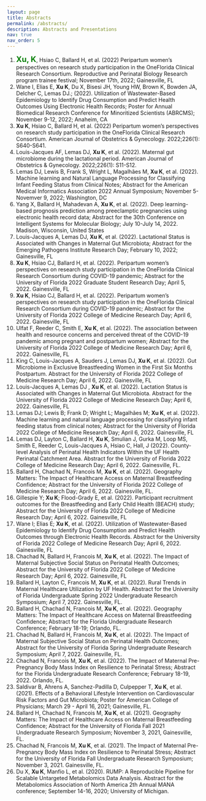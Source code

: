 ```yaml
---
layout: page
title: Abstracts
permalink: /abstracts/
description: Abstracts and Presentations
nav: true
nav_order: 5
---
```


1. <span style="color:green;font-weight:700;font-size:20px">Xu, K</span>, Hsiao C, Ballard H, et al. (2022) Peripartum women’s perspectives on research study participation in the OneFlorida Clinical Research Consortium. Reproductive and Perinatal Biology Research program trainee festival; November 17th, 2022; Gainesville, FL
2. Wane I, Elias E, **Xu K**, Du X, Bisesi JH, Young HW, Brown K, Bowden JA, Delcher C, Lemas DJ.; (2022). Utilization of Wastewater-Based Epidemiology to Identify Drug Consumption and Predict Health Outcomes Using Electronic Health Records; Poster for Annual Biomedical Research Conference for Minoritized Scientists (ABRCMS); November 9-12, 2022; Anaheim, CA
3. **Xu K**, Hsiao C, Ballard H, et al. (2022) Peripartum women’s perspectives on research study participation in the OneFlorida Clinical Research Consortium. American Journal of Obstetrics & Gynecology. 2022;226(1): S640-S641.
4. Louis-Jacques AF, Lemas DJ, **Xu K**, et al. (2022). Maternal gut microbiome during the lactational period. American Journal of Obstetrics & Gynecology. 2022;226(1): S11-S12.
5. Lemas DJ, Lewis B, Frank S, Wright L, Magalhães M, **Xu K**, et al. (2022). Machine learning and Natural Language Processing for Classifying Infant Feeding Status from Clinical Notes; Abstract for the American Medical Informatics Association 2022 Annual Symposium; November 5-Novemver 9, 2022; Washington, DC
6. Yang X, Ballard H, Mahadevan A, **Xu K**, et al. (2022). Deep learning-based prognosis prediction among preeclamptic pregnancies using electronic health record data; Abstract for the 30th Conference on Intelligent Systems for Molecular Biology; July 10-July 14, 2022. Madison, Wisconsin, United States
7. Louis-Jacques A, Lemas DJ, **Xu K**, et al. (2022). Lactational Status is Associated with Changes in Maternal Gut Microbiota; Abstract for the Emerging Pathogens Institute Research Day; February 10, 2022; Gainesville, FL
8. **Xu K**, Hsiao CJ, Ballard H, et al. (2022). Peripartum women’s perspectives on research study participation in the OneFlorida Clinical Research Consortium during COVID-19 pandemic; Abstract for the University of Florida 2022 Graduate Student Research Day; April 5, 2022. Gainesville, FL 
9. **Xu K**, Hsiao CJ, Ballard H, et al. (2022). Peripartum women’s perspectives on research study participation in the OneFlorida Clinical Research Consortium during COVID-19 pandemic; Abstract for the University of Florida 2022 College of Medicine Research Day; April 6, 2022. Gainesville, FL 
10. Ulfat F, Reeder C, Smith E, **Xu K**, et al. (2022). The association between health and resource concerns and perceived threat of the COVID-19 pandemic among pregnant and postpartum women; Abstract for the University of Florida 2022 College of Medicine Research Day; April 6, 2022. Gainesville, FL 
11. King C, Louis-Jacques A, Sauders J, Lemas DJ, **Xu K**, et al. (2022). Gut Microbiome in Exclusive Breastfeeding Women in the First Six Months Postpartum. Abstract for the University of Florida 2022 College of Medicine Research Day; April 6, 2022. Gainesville, FL 
12. Louis-Jacques A, Lemas DJ , **Xu K**, et al. (2022). Lactation Status is Associated with Changes in Maternal Gut Microbiota. Abstract for the University of Florida 2022 College of Medicine Research Day; April 6, 2022. Gainesville, FL 
13. Lemas DJ; Lewis B; Frank D; Wright L; Magalhães M; **Xu K**, et al. (2022). Machine learning and natural language processing for classifying infant feeding status from clinical notes; Abstract for the University of Florida 2022 College of Medicine Research Day; April 6, 2022. Gainesville, FL
14. Lemas DJ, Layton C, Ballard H, **Xu K**, Smulian J, Gurka M, Loop MS, Smith E, Reeder C, Louis-Jacques A, Hsiao C, Hall, J (2022). County-level Analysis of Perinatal Health Indicators Within the UF Health Perinatal Catchment Area. Abstract for the University of Florida 2022 College of Medicine Research Day; April 6, 2022. Gainesville, FL.
15. Ballard H, Chachad N, Francois M, **Xu K**, et al. (2022). Geography Matters: The Impact of Healthcare Access on Maternal Breastfeeding Confidence; Abstract for the University of Florida 2022 College of Medicine Research Day; April 6, 2022. Gainesville, FL.
16. Gillespie Y; **Xu K**; Flood-Grady E, et al. (2022). Participant recruitment outcomes for the Breastfeeding and Early Child Health (BEACH) study; Abstract for the University of Florida 2022 College of Medicine Research Day; April 6, 2022. Gainesville, FL 
17. Wane I; Elias E; **Xu K**, et al. (2022). Utilization of Wastewater-Based Epidemiology to Identify Drug Consumption and Predict Health Outcomes through Electronic Health Records. Abstract for the University of Florida 2022 College of Medicine Research Day; April 6, 2022. Gainesville, FL 
18. Chachad N, Ballard H, Francois M, **Xu K**, et al. (2022). The Impact of Maternal Subjective Social Status on Perinatal Health Outcomes; Abstract for the University of Florida 2022 College of Medicine Research Day; April 6, 2022. Gainesville, FL 
19. Ballard H, Layton C, Francois M, **Xu K**, et al. (2022). Rural Trends in Maternal Healthcare Utilization by UF Health. Abstract for the University of Florida Undergraduate Spring 2022 Undergraduate Research Symposium; April 7, 2022. Gainesville, FL.  
20. Ballard H, Chachad N, Francois M, **Xu K**, et al. (2022). Geography Matters: The Impact of Healthcare Access on Maternal Breastfeeding Confidence; Abstract for the Florida Undergraduate Research Conference; February 18-19; Orlando, FL.  
21. Chachad N, Ballard H, Francois M, **Xu K**, et al. (2022). The Impact of Maternal Subjective Social Status on Perinatal Health Outcomes; Abstract for the University of Florida Spring Undergraduate Research Symposium; April 7, 2022. Gainesville, FL.
22. Chachad N, Francois M, **Xu K**, et al. (2022). The Impact of Maternal Pre-Pregnancy Body Mass Index on Resilience to Perinatal Stress; Abstract for the Florida Undergraduate Research Conference; February 18-19, 2022. Orlando, FL.
23. Saldivar B, Ahrens A, Sanchez-Padilla D, Culpepper T, **Xu K**, et al. (2021). Effects of a Behavioral Lifestyle Intervention on Cardiovascular Risk Factors and Gut Microbiota; Poster for American College of Physicians; March 29 - April 16, 2021; Gainesville, FL.
24. Ballard H, Chachad N, Francois M, **Xu K**, et al. (2021). Geography Matters: The Impact of Healthcare Access on Maternal Breastfeeding Confidence; Abstract for the University of Florida Fall 2021 Undergraduate Research Symposium; November 3, 2021, Gainesville, FL.  
25. Chachad N, Francois M, **Xu K**, et al. (2021). The Impact of Maternal Pre-Pregnancy Body Mass Index on Resilience to Perinatal Stress; Abstract for the University of Florida Fall Undergraduate Research Symposium; November 3, 2021. Gainesville, FL.
26. Du X, **Xu K**, Manfio L, et al. (2020). RUMP: A Reproducible Pipeline for Scalable Untargeted Metabolomics Data Analysis. Abstract for the Metabolomics Association of North America 2th Annual MANA conference; September 14-16, 2020; University of Michigan.
